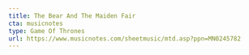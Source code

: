 ```yaml
---
title: The Bear And The Maiden Fair
cta: musicnotes
type: Game Of Thrones
url: https://www.musicnotes.com/sheetmusic/mtd.asp?ppn=MN0245782
---
```

